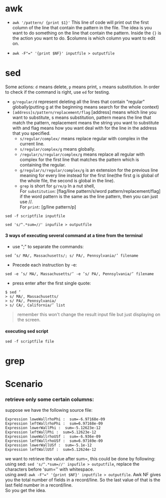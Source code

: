 

# awk
* `awk '/pattern/ {print $1}'`
This line of code will print out the first column of the line that contain the pattern in the file.
The idea is you want to do something on the line that contain the pattern. Inside the `{}` is the action you want to do. $columns is which column you want to edit on.

* `awk -F"=" '{print $NF}' inputfile > outputfile`

# sed
Some actions: `d` means delete, `p` means print, `s` means substitution. In order to check if the command is right, use `ed` for testing.
* `g/regular/d` represent deleting all the lines that contain "regular" globally(putting g at the beginning means search for the whole context)
* `[address]s/pattern/replacement/flag` [address] means which line you want to substitute, s means substitution, pattern means the line that match the pattern, replacement means the string you want to substitute with and flag means how you want deal with for the line in the address that you specified.
  * `s/regular/complex/` means replace regular with complex in the current line.
  * `s/regular/complex/g` means globally.
  * `/regular/s/regular/complex/g` means replace all regular with complex for the first line that matches the pattern which is containing the regular.
  * `g/regular/s/regular/complex/g` is an extension for the previous line meaning for every line instead for the first line(the first g is global of the whole file, the second is global in the line).
  * `grep` is short for `g/re/p`
In a nut shell,  
For `substitution`: [flag/line pattern/s/word pattern/replacement/flag] if the word pattern is the same as the line pattern, then you can just use //.  
For `print`: [g/line pattern/p]

`sed -f scriptfile inputfile`

`sed 's/^.*sum=//' inpufile > outputfile`

#### 3 ways of executing several command at a time from the terminal
* use ";" to separate the commands:
```
sed ’s/ MA/, Massachusetts/; s/ PA/, Pennsylvania/’ filename
```
* Precede each instruction by -e:
```
sed -e ’s/ MA/, Massachusetts/’ -e ’s/ PA/, Pennsylvania/’ filename
```
* press enter after the first single quote:
```
$ sed ’
> s/ MA/, Massachusetts/
> s/ PA/, Pennsylvania/
> s/ CA/, California/’ list
```
> remember this won't change the result input file but just displaying on the screen.

#### executing sed script
`sed -f scriptfile file`



# grep



# Scenario

### retrieve only some certain columns:
suppose we have the following source file:
```
Expression loweWallrhoPhi :  sum=-6.97168e-09
Expression leftWallrhoPhi :  sum=6.97168e-09
Expression lowerWallPhi :  sum=-5.12623e-12
Expression leftWallPhi :  sum=5.12623e-12
Expression loweWallrhoUSf :  sum=-6.936e-09
Expression leftWallrhoUSf :  sum=6.97169e-09
Expression lowerWallUSf :  sum=-5.1e-12
Expression leftWallUSf :  sum=5.12624e-12
```
we want to retrieve the value after sum=, this could be done by following:  
using sed: `sed 's/^.*sum=//' inpufile > outputfile`, replace the characters before 'sum='' with whitespace.   
using awd: `awk -F"=" '{print $NF}' inputfile > outputfile`. Awk NF gives you the total number of fields in a record/line. So the last value of that is the last field number in a record/line.  
So you get the idea.
